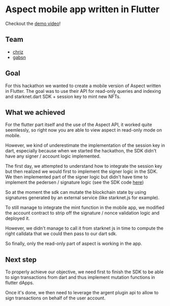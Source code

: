 # Aspect mobile app written in Flutter

Checkout the [demo video](https://youtu.be/pB1SL2qRV-Q)!

## Team
- [chriz](https://github.com/chrizmichels)
- [gabsn](https://github.com/gabsn)

## Goal

For this hackathon we wanted to create a mobile version of Aspect written in Flutter. The goal was to use their API for read-only queries and indexing and starknet.dart SDK + session key to mint new NFTs.

## What we achieved

For the flutter part itself and the use of the Aspect API, it worked quite seemlessly, so right now you are able to view aspect in read-only mode on mobile.

However, we kind of underestimate the implementation of the session key in dart, especially because when we started the hackathon, the SDK didn't have any signer / account logic implemented.

The first day, we attempted to understand how to integrate the session key but then realized we would first to implement the signer logic in the SDK.
We then implemented part of the signer logic but didn't have time to implement the pedersen / signature logic (see the SDK code [here](https://github.com/gabsn/starknet.dart))

So at the moment the sdk can mutate the blockchain state by using signatures generated by an external service (like starknet.js for example).

To still manage to integrate the mint function in the mobile app, we modified the account contract to strip off the signature / nonce validation logic and deployed it.

However, we didn't manage to call it from starknet js in time to compute the right calldata that we could then pass to our dart sdk.

So finally, only the read-only part of aspect is working in the app.

## Next step

To properly achieve our objective, we need first to finish the SDK to be able to sign transactions from dart and thus implement mutation functions in flutter dApps.

Once it's done, we then need to leverage the argent plugin api to allow to sign transactions on behalf of the user account.


